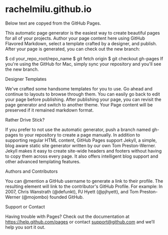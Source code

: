 # rachelmilu.github.io

Below text are copyed from the GitHub Pages.

This automatic page generator is the easiest way to create beautiful pages for all of your projects. Author your page content here using GitHub Flavored Markdown, select a template crafted by a designer, and publish. After your page is generated, you can check out the new branch:

$ cd your_repo_root/repo_name
$ git fetch origin
$ git checkout gh-pages
If you're using the GitHub for Mac, simply sync your repository and you'll see the new branch.

Designer Templates

We've crafted some handsome templates for you to use. Go ahead and continue to layouts to browse through them. You can easily go back to edit your page before publishing. After publishing your page, you can revisit the page generator and switch to another theme. Your Page content will be preserved if it remained markdown format.

Rather Drive Stick?

If you prefer to not use the automatic generator, push a branch named gh-pages to your repository to create a page manually. In addition to supporting regular HTML content, GitHub Pages support Jekyll, a simple, blog aware static site generator written by our own Tom Preston-Werner. Jekyll makes it easy to create site-wide headers and footers without having to copy them across every page. It also offers intelligent blog support and other advanced templating features.

Authors and Contributors

You can @mention a GitHub username to generate a link to their profile. The resulting <a> element will link to the contributor's GitHub Profile. For example: In 2007, Chris Wanstrath (@defunkt), PJ Hyett (@pjhyett), and Tom Preston-Werner (@mojombo) founded GitHub.

Support or Contact

Having trouble with Pages? Check out the documentation at https://help.github.com/pages or contact support@github.com and we’ll help you sort it out.
